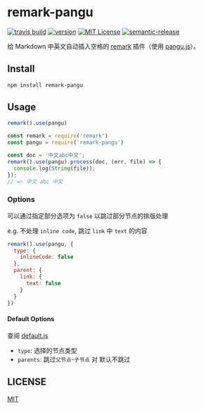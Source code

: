# remark-pangu

[![travis build](https://img.shields.io/travis/VincentBel/remark-pangu.svg?style=flat-square)](https://travis-ci.org/VincentBel/remark-pangu)
[![version](https://img.shields.io/npm/v/remark-pangu.svg?style=flat-square)](http://npm.im/remark-pangu)
[![MIT License](https://img.shields.io/npm/l/remark-pangu.svg?style=flat-square)](http://opensource.org/licenses/MIT)
[![semantic-release](https://img.shields.io/badge/%20%20%F0%9F%93%A6%F0%9F%9A%80-semantic--release-e10079.svg?style=flat-square)](https://github.com/semantic-release/semantic-release)

给 Markdown 中英文自动插入空格的 [remark](https://github.com/wooorm/remark) 插件（使用 [pangu.js](https://github.com/vinta/pangu.js)）。

## Install

```bash
npm install remark-pangu
```

## Usage

```js
remark().use(pangu)
```

```js
const remark = require('remark')
const pangu = require('remark-pangu')

const doc = '中文abc中文';
remark().use(pangu).process(doc, (err, file) => {
  console.log(String(file));
});
// => 中文 abc 中文
```

### Options

可以通过指定部分选项为 `false` 以跳过部分节点的排版处理

e.g. 不处理 `inline code`, 跳过 `link` 中 `text` 的内容

```js
remark().use(pangu, {
  type: {
    inlineCode: false
  },
  parent: {
    link: {
      text: false
    }
  }
})
```

#### Default Options

查阅 [default.js](src/defaults.js)

- `type`: 选择的节点类型
- `parents`: 跳过`父节点`-`子节点` 对
  默认不跳过

## LICENSE

[MIT](./LICENSE)
